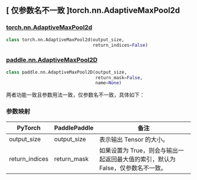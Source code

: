 ## [ 仅参数名不一致 ]torch.nn.AdaptiveMaxPool2d
### [torch.nn.AdaptiveMaxPool2d](https://pytorch.org/docs/stable/generated/torch.nn.AdaptiveMaxPool2d.html?highlight=adaptivemaxpool2d#torch.nn.AdaptiveMaxPool2d)

```python
class torch.nn.AdaptiveMaxPool2d(output_size,
                                 return_indices=False)
```

### [paddle.nn.AdaptiveMaxPool2D](https://www.paddlepaddle.org.cn/documentation/docs/zh/develop/api/paddle/nn/AdaptiveMaxPool2D_cn.html#adaptivemaxpool2d)

```python
class paddle.nn.AdaptiveMaxPool2D(output_size,
                                  return_mask=False,
                                  name=None)
```

两者功能一致且参数用法一致，仅参数名不一致，具体如下：
### 参数映射
| PyTorch       | PaddlePaddle | 备注                                                   |
| ------------- | ------------ | ------------------------------------------------------ |
| output_size | output_size  | 表示输出 Tensor 的大小。 |
| return_indices | return_mask  | 如果设置为 True，则会与输出一起返回最大值的索引，默认为 False，仅参数名不一致。 |

